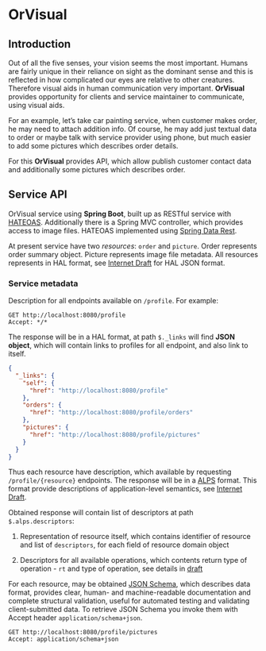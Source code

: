 # OrVisual

## Introduction

Out of all the five senses, your vision seems the most important. Humans are fairly unique in their reliance on sight
as the dominant sense and this is reflected in how complicated our eyes are relative to other creatures. Therefore
visual aids in human communication very important. **OrVisual** provides opportunity for clients and service maintainer
to communicate, using visual aids.

For an example, let’s take car painting service, when customer makes order, he may need to attach addition info.
Of course, he may add just textual data to order or maybe talk with service provider using phone, but much easier to
add some pictures which describes order details.

For this **OrVisual** provides API, which allow publish customer contact data and additionally some pictures which
describes order.

## Service API

OrVisual service using **Spring Boot**, built up as RESTful service with [HATEOAS](https://en.wikipedia.org/wiki/HATEOAS).
Additionally there is a Spring MVC controller, which provides access to image files. HATEOAS implemented using
[Spring Data Rest](https://docs.spring.io/spring-data/rest/docs/current/reference/html/).

At present service have two _resources_: `order` and `picture`. Order represents order summary object.
Picture represents image file metadata. All resources represents in HAL format, see [Internet Draft](https://tools.ietf.org/html/draft-kelly-json-hal-08)
for HAL JSON format.

### Service metadata

Description for all endpoints available on `/profile`. For example:

```
GET http://localhost:8080/profile
Accept: */*
```

The response will be in a HAL format, at path `$._links` will find **JSON object**, which will contain links to
profiles for all endpoint, and also link to itself.

```json
{
  "_links": {
    "self": {
      "href": "http://localhost:8080/profile"
    },
    "orders": {
      "href": "http://localhost:8080/profile/orders"
    },
    "pictures": {
      "href": "http://localhost:8080/profile/pictures"
    }
  }
}
```

Thus each resource have description, which available by requesting `/profile/{resource}` endpoints. The response will
be in a [ALPS](http://alps.io/) format. This format provide descriptions of application-level semantics, see
[Internet Draft](https://tools.ietf.org/html/draft-amundsen-richardson-foster-alps-02).

Obtained response will contain list of descriptors at path `$.alps.descriptors`:

1. Representation of resource itself, which contains identifier of resource and list of `descriptors`, for each field
    of resource domain object

2. Descriptors for all available operations, which contents return type of operation - `rt` and type of operation, see
    details in [draft](https://tools.ietf.org/html/draft-amundsen-richardson-foster-alps-02#section-2.2.12)


For each resource, may be obtained [JSON Schema](http://json-schema.org/), which describes data format, provides
clear, human- and machine-readable documentation and complete structural validation, useful for automated testing and
validating client-submitted data. To retrieve JSON Schema you invoke them with Accept header `application/schema+json`.

```
GET http://localhost:8080/profile/pictures
Accept: application/schema+json
```
